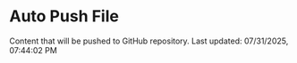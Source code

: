 # Auto Push File

Content that will be pushed to GitHub repository.
Last updated: 07/31/2025, 07:44:02 PM